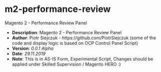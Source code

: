 # m2-performance-review
Magento 2 - Performance Review Panel

<ul>
<li><b>Description</b>:    Magento 2 - Performance Review Panel</li>
<li><b>Author</b>:         Piotr Siejczuk - https://github.com/PiotrSiejczuk (some of the code and display logic is based on OCP Control Panel Script)</li>
<li><b>Version</b>:        <em>0.0.1 Alpha</em></li>
<li><b>Date</b>:           <em>29.11.2019</em></li>
<li><b>Note</b>:           This is in AS-IS Form, Experimental Script, Changes should be applied under Skilled Supervision / Magento HERO :)</li>
</ul>